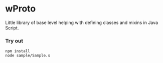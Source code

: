 # wProto

Little library of base level helping with defining classes and mixins in Java Script.

### Try out
```
npm install
node sample/Sample.s
```


















